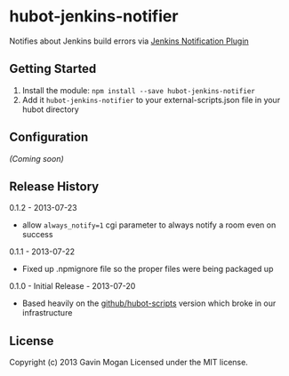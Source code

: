 # hubot-jenkins-notifier

Notifies about Jenkins build errors via [Jenkins Notification Plugin](https://wiki.jenkins-ci.org/display/JENKINS/Notification+Plugin)

## Getting Started
1. Install the module: `npm install --save hubot-jenkins-notifier`
2. Add it `hubot-jenkins-notifier` to your external-scripts.json file in your hubot directory

## Configuration
_(Coming soon)_

## Release History

0.1.2 - 2013-07-23
* allow ```always_notify=1``` cgi parameter to always notify a room even on success

0.1.1 - 2013-07-22
* Fixed up .npmignore file so the proper files were being packaged up

0.1.0 - Initial Release - 2013-07-20
* Based heavily on the [github/hubot-scripts](http://www.github.com/github/hubot-scripts) version which broke in our infrastructure

## License
Copyright (c) 2013 Gavin Mogan
Licensed under the MIT license.
